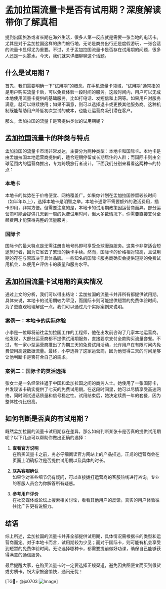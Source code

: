# 孟加拉国流量卡是否有试用期？深度解读带你了解真相

提到出国旅游或者长期在海外生活，很多人第一反应就是需要一张当地的电话卡。尤其是对于孟加拉国这样的热门旅行地，无论是商务出行还是度假游玩，一张合适的流量卡显得尤为重要。不过，关于孟加拉国流量卡是否存在试用期的问题，很多人还是一头雾水。今天，我们就来详细聊聊这个话题。

## 什么是试用期？

首先，我们需要明确一下“试用期”的概念。在手机流量卡领域，“试用期”通常指的是用户购买流量卡后，可以免费体验一段时间的服务。这段时间内，用户可以无成本地使用流量卡提供的基础服务，比如打电话、发短信和上网等。如果用户对服务满意，就可以继续使用；如果不满意，则可以选择退卡或更换其他服务商。这种机制既能帮助用户降低初次尝试的成本，也能让运营商吸引潜在客户。

那么，孟加拉国的流量卡是否提供类似的试用期呢？

## 孟加拉国流量卡的种类与特点

孟加拉国的流量卡市场非常发达，主要分为两种类型：本地卡和国际卡。本地卡是由孟加拉国本地运营商提供的，适合短期停留或长期居住的人群；而国际卡则由全球范围内的运营商推出，专为跨境旅行者设计。下面我们分别来看看这两种卡的特点：

### 本地卡

本地卡的优势在于价格便宜、网络覆盖广。如果你计划在孟加拉国停留较长时间（如半年以上），选择本地卡是明智之举。本地卡通常不需要额外的激活费用，插卡即用，非常方便。但需要注意的是，本地卡的试用期政策因运营商而异。部分运营商可能会提供几天到一周的免费试用时间，但大多数情况下，你需要直接支付全额费用才能获得完整的流量服务。

### 国际卡

国际卡的最大特点是无需注册当地号码即可享受全球漫游服务。这类卡非常适合短途旅行者，因为它省去了繁琐的换卡手续。然而，国际卡的价格相对较高，且试用期的存在与否取决于具体品牌。一些知名的国际卡服务商确实会提供短期的免费试用机会，以便用户评估卡的质量和服务水平。

## 孟加拉国流量卡试用期的真实情况

通过上文的分析，我们可以得出结论：孟加拉国的流量卡并非所有都提供试用期。具体来说，本地卡的试用期较为罕见，而国际卡则可能提供短暂的免费体验时间。为了更直观地理解这一点，我们可以通过几个实际案例来说明。

### 案例一：本地卡的实际体验

小李是一位即将前往孟加拉国工作的工程师，他在出发前咨询了几家本地运营商。他发现，大部分运营商都不提供试用期服务，直接要求支付全款购买流量套餐。不过，有一家小型运营商推出了为期三天的免费试用活动，允许用户在有限时间内免费使用高速数据流量。最终，小李选择了这家运营商，因为他觉得三天的时间足够让他判断卡是否符合自己的需求。

### 案例二：国际卡的灵活选择

张女士是一名经常往返于中国和孟加拉国之间的商务人士。她使用了一张国际卡，并发现该卡确实提供了七天的免费试用期。在这段时间里，她可以尽情享受高速网络，同时测试通话质量和信号稳定性。试用结束后，她决定续费一年的套餐，因为整体性价比很高。

## 如何判断是否真的有试用期？

既然孟加拉国的流量卡试用期存在差异，那么如何判断某张卡是否真的提供试用期呢？以下几点可以帮助你做出正确的选择：

1. **查看官方说明**  
   在购买流量卡之前，务必仔细阅读官方网站上的产品描述。正规的运营商会在页面上明确标注是否提供试用期以及具体的时长。

2. **联系客服确认**  
   如果你对某些细节仍有疑问，可以直接拨打运营商的客服热线进行咨询。专业的客服人员会为你解答所有疑惑。

3. **参考用户评价**  
   在社交媒体或论坛上搜索相关讨论，看看其他用户的反馈。真实的用户体验往往比广告更有说服力。

## 结语

综上所述，孟加拉国的流量卡并非全部提供试用期，具体情况需根据卡的类型和运营商而定。对于本地卡而言，试用期较为少见；而对于国际卡，则可能有机会享受到短暂的免费体验时间。无论选择哪种卡，都需要提前做好功课，确保自己能够获得满意的通信服务。

最后提醒大家，在购买流量卡时一定要选择正规渠道，避免因贪图便宜而买到假货或劣质卡。祝大家旅途愉快，通讯无忧！

[TG💪+ @jx0703 ![Image](https://github.com/user-attachments/assets/dbca1d08-cadb-493c-b0ec-ad6f7a83f270)]